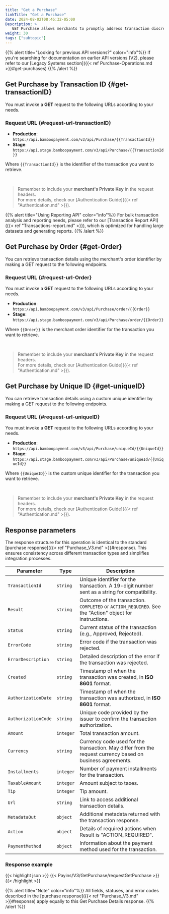 ```yaml
---
title: "Get a Purchase"
linkTitle: "Get a Purchase"
date: 2024-08-02T08:46:32-05:00
Description: >
   GET Purchase allows merchants to promptly address transaction discrepancies and retrieve the details of a specific purchase transaction.
weight: 30
tags: ["subtopic"]
---
```


{{% alert title="Looking for previous API versions?" color="info"%}}
If you're searching for documentation on earlier API versions (V2), please refer to our [Legacy Systems section]({{< ref Purchase-Operations.md >}}#get-purchases)
{{% /alert %}}

## Get Purchase by Transaction ID {#get-transactionID}
You must invoke a **GET** request to the following URLs according to your needs.

### Request URL {#request-url-transactionID}

* **Production**: `https://api.bamboopayment.com/v3/api/Purchase/{{TransactionId}}`
* **Stage**: `https://api.stage.bamboopayment.com/v3/api/Purchase/{{TransactionId}}`

Where `{{TransactionId}}` is the identifier of the transaction you want to retrieve.

<br />

> Remember to include your **merchant's Private Key** in the request headers. <br /> For more details, check our [Authentication Guide]({{< ref "Authentication.md" >}}).

{{% alert title="Using Reporting API" color="info"%}}
For bulk transaction analysis and reporting needs, please refer to our [Transaction Report API]({{< ref "Transactions-report.md" >}}), which is optimized for handling large datasets and generating reports.
{{% /alert %}}


## Get Purchase by Order {#get-Order}
You can retrieve transaction details using the merchant's order identifier by making a GET request to the following endpoints.

### Request URL {#request-url-Order}
You must invoke a **GET** request to the following URLs according to your needs.

* **Production**: `https://api.bamboopayment.com/v3/api/Purchase/order/{{Order}}`
* **Stage**: `https://api.stage.bamboopayment.com/v3/api/Purchase/order/{{Order}}`

Where `{{Order}}` is the merchant order identifier for the transaction you want to retrieve.

<br />

> Remember to include your **merchant's Private Key** in the request headers. <br /> For more details, check our [Authentication Guide]({{< ref "Authentication.md" >}}).


## Get Purchase by Unique ID {#get-uniqueID}
You can retrieve transaction details using a custom unique identifier by making a GET request to the following endpoints.

### Request URL {#request-url-uniqueID}
You must invoke a **GET** request to the following URLs according to your needs.

* **Production**: `https://api.bamboopayment.com/v3/api/Purchase/uniqueId/{{UniqueId}}`
* **Stage**: `https://api.stage.bamboopayment.com/v3/api/Purchase/uniqueId/{{UniqueId}}`

Where `{{UniqueID}}` is the custom unique identifier for the transaction you want to retrieve.

<br />

> Remember to include your **merchant's Private Key** in the request headers. <br /> For more details, check our [Authentication Guide]({{< ref "Authentication.md" >}}).


## Response parameters
The response structure for this operation is identical to the standard [purchase response]({{< ref "Purchase_V3.md" >}}#response). This ensures consistency across different transaction types and simplifies integration processes.

| Parameter | Type | Description |
|---|---|---|
| `TransactionId` | `string` | Unique identifier for the transaction. A 19-digit number sent as a string for compatibility. |
| `Result` | `string` | Outcome of the transaction. `COMPLETED` or `ACTION_REQUIRED`. See the "Action" object for instructions. |
| `Status` | `string` | Current status of the transaction (e.g., Approved, Rejected). |
| `ErrorCode` | `string` | Error code if the transaction was rejected. |
| `ErrorDescription` | `string` | Detailed description of the error if the transaction was rejected. |
| `Created` | `string` | Timestamp of when the transaction was created, in **ISO 8601** format. |
| `AuthorizationDate` | `string` | Timestamp of when the transaction was authorized, in **ISO 8601** format. |
| `AuthorizationCode` | `string` | Unique code provided by the issuer to confirm the transaction authorization. |
| `Amount` | `integer` | Total transaction amount. |
| `Currency` | `string` | Currency code used for the transaction. May differ from the request currency based on business agreements. |
| `Installments` | `integer` | Number of payment installments for the transaction. |
| `TaxableAmount` | `integer` | Amount subject to taxes. |
| `Tip` | `integer` | Tip amount. |
| `Url` | `string` | Link to access additional transaction details. |
| `MetadataOut` | `object` | Additional metadata returned with the transaction response. |
| `Action` | `object` | Details of required actions when Result is "ACTION_REQUIRED". |
| `PaymentMethod` | `object` | Information about the payment method used for the transaction. |

### Response example

{{< highlight json >}}
{{< Payins/V3/GetPurchase/requestGetPurchase >}}
{{< /highlight >}} 


{{% alert title="Note" color="info"%}}
All fields, statuses, and error codes described in the [purchase response]({{< ref "Purchase_V3.md" >}}#response) apply equally to this Get Purchase Details response.
{{% /alert %}}